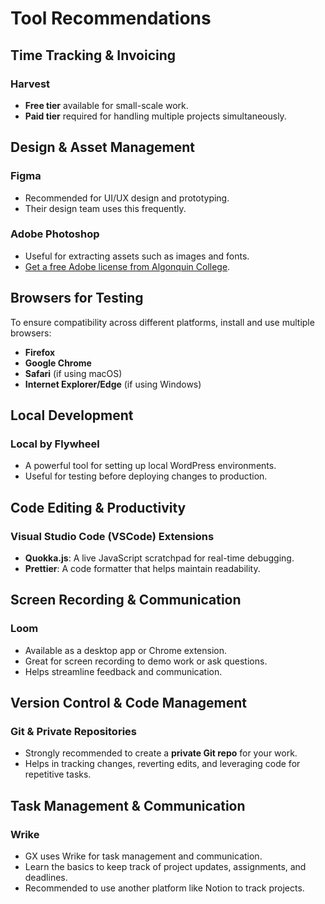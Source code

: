 # Tool Recommendations

## Time Tracking & Invoicing
### **Harvest**
- **Free tier** available for small-scale work.
- **Paid tier** required for handling multiple projects simultaneously.

## Design & Asset Management
### **Figma**
- Recommended for UI/UX design and prototyping.
- Their design team uses this frequently.

### **Adobe Photoshop**
- Useful for extracting assets such as images and fonts.
- [Get a free Adobe license from Algonquin College](https://www.algonquincollege.com/byod/adobe/).

## Browsers for Testing
To ensure compatibility across different platforms, install and use multiple browsers:
- **Firefox**
- **Google Chrome**
- **Safari** (if using macOS)
- **Internet Explorer/Edge** (if using Windows)

## Local Development
### **Local by Flywheel**
- A powerful tool for setting up local WordPress environments.
- Useful for testing before deploying changes to production.

## Code Editing & Productivity
### **Visual Studio Code (VSCode) Extensions**
- **Quokka.js**: A live JavaScript scratchpad for real-time debugging.
- **Prettier**: A code formatter that helps maintain readability.

## Screen Recording & Communication
### **Loom**
- Available as a desktop app or Chrome extension.
- Great for screen recording to demo work or ask questions.
- Helps streamline feedback and communication.

## Version Control & Code Management
### **Git & Private Repositories**
- Strongly recommended to create a **private Git repo** for your work.
- Helps in tracking changes, reverting edits, and leveraging code for repetitive tasks.

## Task Management & Communication
### **Wrike**
- GX uses Wrike for task management and communication.
- Learn the basics to keep track of project updates, assignments, and deadlines.
- Recommended to use another platform like Notion to track projects.
